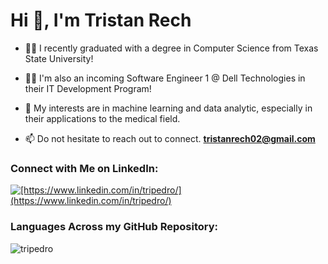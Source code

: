 <h1>Hi 👋, I'm Tristan Rech</h1>

- 🧑‍🎓 I recently graduated with a degree in Computer Science from Texas State University!
  
- 🧑‍💻 I'm also an incoming Software Engineer 1 @ Dell Technologies in their IT Development Program!

- 👀 My interests are in machine learning and data analytic, especially in their applications to the medical field.

- 📫 Do not hesitate to reach out to connect. **tristanrech02@gmail.com**

<h3 align="left">Connect with Me on LinkedIn:</h3>
<p align="left">
<a href="https://www.linkedin.com/in/tripedro/" target="blank"><img align="center" src="https://raw.githubusercontent.com/rahuldkjain/github-profile-readme-generator/master/src/images/icons/Social/linked-in-alt.svg" alt="[https://www.linkedin.com/in/tripedro/](https://www.linkedin.com/in/tripedro/)" height="30" width="40" /></a>
</p>

<h3 align="left">Languages Across my GitHub Repository:</h3>


<p><img align="left" src="https://github-readme-stats.vercel.app/api/top-langs?username=tripedro&show_icons=true&locale=en&layout=compact&theme=transparent&hide_progress=true" alt="tripedro" /></p>

<!--- 📄 Know about my experiences [Resume](LINK)>

<!---<p align="left"> <a href="https://www.w3schools.com/cpp/" target="_blank" rel="noreferrer"> 
<img src="https://raw.githubusercontent.com/devicons/devicon/master/icons/python/python-original.svg" alt="python" width="40" height="40"/> </a>
<img src="https://raw.githubusercontent.com/devicons/devicon/2ae2a900d2f041da66e950e4d48052658d850630/icons/pandas/pandas-original.svg" alt="pandas" width="40" height="40"/> </a> <a href="https://www.python.org" target="_blank" rel="noreferrer"> <a href="https://www.tensorflow.org" target="_blank" rel="noreferrer"> 
<img src="https://www.vectorlogo.zone/logos/tensorflow/tensorflow-icon.svg" alt="tensorflow" width="40" height="40"/> </a> </p>>
